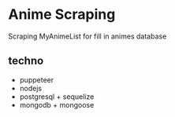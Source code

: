 # Anime Scraping

Scraping MyAnimeList for fill in animes database

## techno

- puppeteer
- nodejs
- postgresql + sequelize
- mongodb + mongoose
